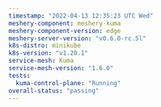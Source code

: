 ```yaml
---
timestamp: "2022-04-13 12:35:23 UTC Wed"
meshery-component: meshery-kuma
meshery-component-version: edge
meshery-server-version: "v0.6.0-rc.5l"
k8s-distro: minikube
k8s-version: "v1.20.1"
service-mesh: Kuma
service-mesh-version: "1.6.0"
tests:
  kuma-control-plane: "Running"
overall-status: "passing"
---
```


